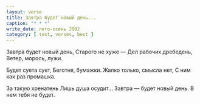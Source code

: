```yaml
---
layout: verse
title: Завтра будет новый день...
caption: "* * *"
write_date: лето-осень 2002
category: [ text, verses, best ]
---
```

Завтра будет новый день,
Старого не хуже —
Дел рабочих дребедень,
Ветер, морось, лужи.

Будет суета сует,
Беготня, бумажки.
Жалко только, смысла нет,
С ним как раз промашка.

За такую хренатень
Лишь душа осудит...
Завтра — будет новый день.
В нем тебя не будет.
